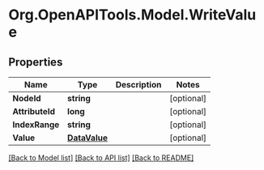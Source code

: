 # Org.OpenAPITools.Model.WriteValue

## Properties

Name | Type | Description | Notes
------------ | ------------- | ------------- | -------------
**NodeId** | **string** |  | [optional] 
**AttributeId** | **long** |  | [optional] 
**IndexRange** | **string** |  | [optional] 
**Value** | [**DataValue**](DataValue.md) |  | [optional] 

[[Back to Model list]](../README.md#documentation-for-models) [[Back to API list]](../README.md#documentation-for-api-endpoints) [[Back to README]](../README.md)

